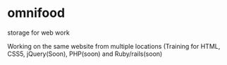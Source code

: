 # omnifood
storage for web work

Working on the same website from multiple locations (Training for HTML, CSS5, jQuery(Soon), PHP(soon) and Ruby/rails(soon)
